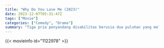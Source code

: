 ```yaml
---
title: "Why Do You Love Me (2023)"
date: 2023-12-07T05:31:47Z
tags: ["Movie"]
categories: ["Comedy", "Drama"]
summary: "Tiga pria penyandang disabilitas berusia dua puluhan yang melakukan perjalanan darat ke Surabaya untuk mendapatkan pengalaman seksual pertama mereka.."
---
```


<mux-player stream-type="on-demand"
src="https://kp3d-my.sharepoint.com/personal/ryoo_kp3d_onmicrosoft_com/_layouts/15/download.aspx?share=EfE8_Uz3BQtPiY-k72-UA_gB1aRjEtbkQXRmCqta3il7Pg" prefer-playback="mse" controls>

</mux-player>


{{< movieinfo id="1122978" >}}

<script src="https://cdn.jsdelivr.net/npm/@mux/mux-player"></script>

 <script type="application/ld+json ">
{
"@context": "https://schema.org/",
"@type": "VideoObject",
"name": "Why Do You Love Me (2023)",
"contentUrl": "https://stream.mux.com/DJgpmniYnGVKzAjpWfKbqO017qq76PKvFn1i01k4zYMZo.m3u8",
"thumbnailUrl": "https://www.themoviedb.org/t/p/original/2o7QEV9zm7zDZs14SVQa0XTJPyz.jpg?width=314&fit_mode=preserve&time=25",
"uploadDate": "2023-12-07T05:31:47Z",
}

</script>

